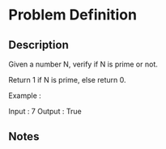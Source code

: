 # Problem Definition

## Description

Given a number N, verify if N is prime or not.

Return 1 if N is prime, else return 0.

Example :

Input : 7
Output : True

## Notes